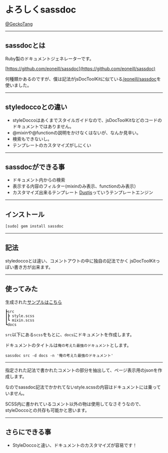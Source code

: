 # よろしくsassdoc

[@GeckoTang](http://twitter.com/GeckoTang)

---

## sassdocとは

Ruby製のドキュメントジェネレーターです。

[https://github.com/eoneill/sassdoc](https://github.com/eoneill/sassdoc)

何種類かあるのですが、僕は記法がjsDocToolKitに似ている[/eoneill/sassdoc](https://github.com/eoneill/sassdoc)を使いました。

---

## styledoccoとの違い

- styleDoccoはあくまでスタイルガイドなので、jsDocToolKitなどのコードのドキュメントではありません。
- @mixinや@functionの説明をかけなくはないが、なんか見辛い。
- 検索もできないし。
- テンプレートのカスタマイズがしにくい

---

## sassdocができる事

- ドキュメント内からの検索
- 表示する内容のフィルター(mixinのみ表示、functionのみ表示）
- カスタマイズ出来るテンプレート [Dustjs](http://akdubya.github.com/dustjs)っていうテンプレートエンジン

---

## インストール

```sh
[sudo] gem install sassdoc
```

---

## 記法

styledoccoとは違い、コメントアウトの中に独自の記法でかく
jsDocToolKitっぽい書き方が出来ます。

---

## 使ってみた

生成された[サンプルはこちら](http://geckotang.github.io/sassdoc-tryout/docs/)

```
┣src
┃┣ style.scss
┃┗ mixin.scss
┗docs
```

``src``以下にある``scss``をもとに、``docs``にドキュメントを作成します。

ドキュメントのタイトルは``俺の考えた最強のドキュメント``とします。

```
sassdoc src -d docs -n '俺の考えた最強のドキュメント'
```

---


指定された記法で書かれたコメントの部分を抽出して、ページ表示用のjsonを作成します。

なのでsassdoc記法でかかれてないstyle.scssの内容はドキュメントには乗っていません。

SCSS内に書かれているコメント以外の物は使用してなさそうなので、styleDoccoとの共存も可能かと思います。

---

## さらにできる事

- StyleDoccoと違い、ドキュメントのカスタマイズが容易です！
